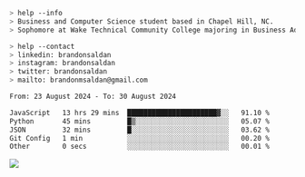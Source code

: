 ````bash
> help --info
> Business and Computer Science student based in Chapel Hill, NC.
> Sophomore at Wake Technical Community College majoring in Business Administration.
````

````bash
> help --contact
> linkedin: brandonsaldan
> instagram: brandonsaldan
> twitter: brandonsaldan
> mailto: brandonmsaldan@gmail.com
````

<!--START_SECTION:waka-->

```txt
From: 23 August 2024 - To: 30 August 2024

JavaScript   13 hrs 29 mins  ██████████████████████▓░░   91.10 %
Python       45 mins         █▒░░░░░░░░░░░░░░░░░░░░░░░   05.07 %
JSON         32 mins         █░░░░░░░░░░░░░░░░░░░░░░░░   03.62 %
Git Config   1 min           ░░░░░░░░░░░░░░░░░░░░░░░░░   00.20 %
Other        0 secs          ░░░░░░░░░░░░░░░░░░░░░░░░░   00.01 %
```

<!--END_SECTION:waka-->

![](https://komarev.com/ghpvc/?username=brandonsaldan&color=6A8AFF)
